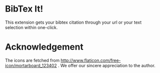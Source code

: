 # BibTex It! 

This extension gets your bibtex citation through your url or your text selection within one-click. 

# Acknowledgement 
The icons are fetched from http://www.flaticon.com/free-icon/mortarboard_123402 . We offer our sincere appreciation to the author. 